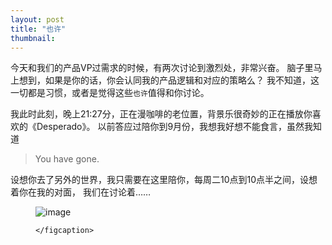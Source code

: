 ```yaml
---
layout: post
title: "也许"
thumbnail: 
---
```


今天和我们的产品VP过需求的时候，有两次讨论到激烈处，非常兴奋。
脑子里马上想到，如果是你的话，你会认同我的产品逻辑和对应的策略么？
我不知道，这一切都是习惯，或者是觉得这些`也许`值得和你讨论。

我此时此刻，晚上21:27分，正在漫咖啡的老位置，背景乐很奇妙的正在播放你喜欢的《Desperado》。
以前答应过陪你到9月份，我想我好想不能食言，虽然我知道

> You have gone.

设想你去了另外的世界，我只需要在这里陪你，每周二10点到10点半之间，设想着你在我的对面，
我们在讨论着……

<figure>
	<img src="{{ site.baseurl }}/upload/sanqi3.png" alt="image">
	<figcaption>
		
	</figcaption>
</figure>







